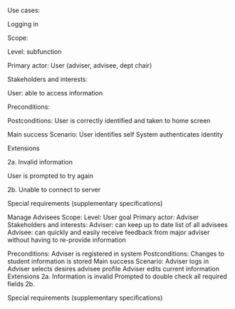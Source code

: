 Use cases:

Logging in

Scope:

Level: subfunction

Primary actor: User (adviser, advisee, dept chair)

Stakeholders and interests:

User: able to access information

Preconditions:


Postconditions:
User is correctly identified and taken to home screen

Main success Scenario:
User identifies self
System authenticates identity

Extensions

2a. Invalid information

User is prompted to try again

2b. Unable to connect to server



Special requirements (supplementary specifications)


Manage Advisees
Scope:
Level: User goal
Primary actor: Adviser
Stakeholders and interests:
Adviser: can keep up to date list of all advisees
Advisee: can quickly and easily receive feedback from major adviser without having to re-provide information


Preconditions:
Adviser is registered in system
Postconditions:
Changes to student information is stored
Main success Scenario:
Adviser logs in
Adviser selects desires advisee profile
Adviser edits current information
Extensions
2a. Information is invalid
Prompted to double check all required fields
2b.

Special requirements (supplementary specifications)